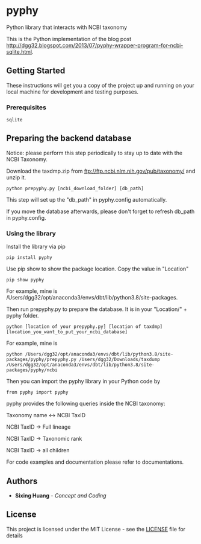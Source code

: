 # pyphy
Python library that interacts with NCBI taxonomy 

This is the Python implementation of the blog post http://dgg32.blogspot.com/2013/07/pyphy-wrapper-program-for-ncbi-sqlite.html.

## Getting Started

These instructions will get you a copy of the project up and running on your local machine for development and testing purposes.

### Prerequisites


 
```
sqlite
```


## Preparing the backend database

Notice: please perform this step periodically to stay up to date with the NCBI Taxonomy.

Download the taxdmp.zip from ftp://ftp.ncbi.nlm.nih.gov/pub/taxonomy/ and unzip it.

```
python prepyphy.py [ncbi_download_folder] [db_path]
```

This step will set up the "db_path" in pyphy.config automatically.

If you move the database afterwards, please don't forget to refresh db_path in pyphy.config.


### Using the library

Install the library via pip

```
pip install pyphy
```

Use pip show to show the package location. Copy the value in "Location"

```
pip show pyphy 
```

For example, mine is /Users/dgg32/opt/anaconda3/envs/dbt/lib/python3.8/site-packages.

Then run prepyphy.py to prepare the database. It is in your "Location/" + pyphy folder.
```
python [location of your prepyphy.py] [location of taxdmp] [location_you_want_to_put_your_ncbi_database]

```

For example, mine is 

```
python /Users/dgg32/opt/anaconda3/envs/dbt/lib/python3.8/site-packages/pyphy/prepyphy.py /Users/dgg32/Downloads/taxdump /Users/dgg32/opt/anaconda3/envs/dbt/lib/python3.8/site-packages/pyphy/ncbi

```


Then you can import the pyphy library in your Python code by


```
from pyphy import pyphy
```

pyphy provides the following queries inside the NCBI taxonomy:

Taxonomy name <-> NCBI TaxID

NCBI TaxID -> Full lineage

NCBI TaxID -> Taxonomic rank

NCBI TaxID -> all children

For code examples and documentation please refer to documentations.


## Authors

* **Sixing Huang** - *Concept and Coding*

## License

This project is licensed under the MIT License - see the [LICENSE](LICENSE) file for details


